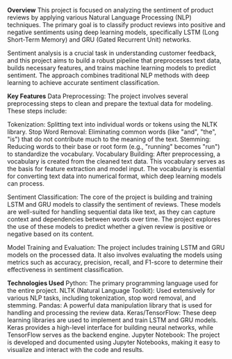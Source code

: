 **Overview**
This project is focused on analyzing the sentiment of product reviews by applying various Natural Language Processing (NLP) techniques. The primary goal is to classify product reviews into positive and negative sentiments using deep learning models, specifically LSTM (Long Short-Term Memory) and GRU (Gated Recurrent Unit) networks.

Sentiment analysis is a crucial task in understanding customer feedback, and this project aims to build a robust pipeline that preprocesses text data, builds necessary features, and trains machine learning models to predict sentiment. The approach combines traditional NLP methods with deep learning to achieve accurate sentiment classification.

**Key Features**
Data Preprocessing: The project involves several preprocessing steps to clean and prepare the textual data for modeling. These steps include:

Tokenization: Splitting text into individual words or tokens using the NLTK library.
Stop Word Removal: Eliminating common words (like "and", "the", "is") that do not contribute much to the meaning of the text.
Stemming: Reducing words to their base or root form (e.g., "running" becomes "run") to standardize the vocabulary.
Vocabulary Building: After preprocessing, a vocabulary is created from the cleaned text data. This vocabulary serves as the basis for feature extraction and model input. The vocabulary is essential for converting text data into numerical format, which deep learning models can process.

Sentiment Classification: The core of the project is building and training LSTM and GRU models to classify the sentiment of reviews. These models are well-suited for handling sequential data like text, as they can capture context and dependencies between words over time. The project explores the use of these models to predict whether a given review is positive or negative based on its content.

Model Training and Evaluation: The project includes training LSTM and GRU models on the processed data. It also involves evaluating the models using metrics such as accuracy, precision, recall, and F1-score to determine their effectiveness in sentiment classification.

**Technologies Used**
Python: The primary programming language used for the entire project.
NLTK (Natural Language Toolkit): Used extensively for various NLP tasks, including tokenization, stop word removal, and stemming.
Pandas: A powerful data manipulation library that is used for handling and processing the review data.
Keras/TensorFlow: These deep learning libraries are used to implement and train LSTM and GRU models. Keras provides a high-level interface for building neural networks, while TensorFlow serves as the backend engine.
Jupyter Notebook: The project is developed and documented using Jupyter Notebooks, making it easy to visualize and interact with the code and results.
